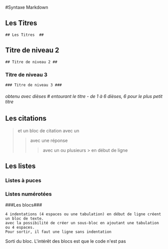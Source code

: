 #Syntaxe Markdown 

## Les Titres  ##
    ## Les Titres  ##

## Titre de niveau 2 ##
    ## Titre de niveau 2 ##

### Titre de niveau 3 ###
    ### Titre de niveau 3 ###
###### obtenu avec dièses # entourant le titre - de 1 à 6 dièses, 6 pour le plus petit titre ######

## Les citations ##


> et un bloc de citation avec un 
>> avec une réponse
>>> avec un ou plusieurs > en début de ligne

## Les listes ##

### Listes à puces ###




### Listes numérotées ###

###Les blocs###

    4 indentations (4 espaces ou une tabulation) en début de ligne créent un bloc de texte.
	avec la possibilité de créer un sous-bloc en ajoutant une tabulation ou 4 espaces.
    Pour sortir, il faut une ligne sans indentation

Sorti du bloc. L'intérêt des blocs est que le code n'est pas 